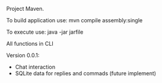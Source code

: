 Project Maven.

To build application use: mvn compile assembly:single

To execute use: java -jar jarfile

All functions in CLI

Version 0.0.1:

- Chat interaction
- SQLite data for replies and commads (future implement)
